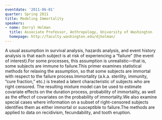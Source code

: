```yaml
---
eventdate: '2011-06-01'
quarter: Spring 2011
title: Modeling Immortality
speakers:
- name: Darryl Holman
  title: Associate Professor, Anthropology, University of Washington
  homepage: http://faculty.washington.edu/djholman/
---
```

A usual assumption in survival analysis, hazards analysis, and event history analysis is that each subject is at risk of experiencing a “failure” (the event of interest).For some processes, this assumption is unrealistic—that is, some subjects are immune to failure.This primer examines statistical methods for relaxing the assumption, so that some subjects are immortal with respect to the failure process.Immortality (a.k.a. sterility, immunity, “cure fraction,” etc.) is treated a latent characteristic of subjects who are right censored. The resulting mixture model can be used to estimate covariate effects on the duration process, probability of immortality, as well as the effect of covariates on the probability of immortality.We also examine special cases where information on a subset of right-censored subjects identifies them as either immortal or susceptible to failure.The methods are applied to data on recidivism, fecundability, and tooth eruption.